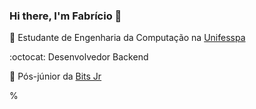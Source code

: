 ### Hi there, I'm Fabrício 👋

:blue_book: Estudante de Engenharia da Computação na [Unifesspa](https://unifesspa.edu.br/)

:octocat: Desenvolvedor Backend

:office: Pós-júnior da [Bits Jr](https://www.bitsjr.com.br/)
<!--
**Orion-Hunter/Orion-Hunter** is a ✨ _special_ ✨ repository because its `README.md` (this file) appears on your GitHub profile.

## 🔭 I’m currently working on ...

- Desenvolvimento de um sistema de registro de atendimentos para a Secretaria de Indústria, Comércio, Mineração, Ciência e Tecnologia da Prefeitura de Marabá-PA. 


## - 🌱 I’m currently learning ...

 - Estatística para ciência de dados
 - Machine Learning
 
%
## - 💬 Ask me about ...
 -  

Here are some ideas to get you started:

- 🔭 I’m currently working on ...
- 🌱 I’m currently learning ...
- 👯 I’m looking to collaborate on ...
- 🤔 I’m looking for help with ...
- 💬 Ask me about ...
- 📫 How to reach me: ...
- 😄 Pronouns: ...
- ⚡ Fun fact: ...
-->
%
